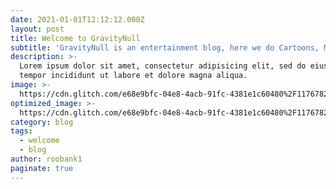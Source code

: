 ```yaml
---
date: 2021-01-01T12:12:12.000Z
layout: post
title: Welcome to GravityNull
subtitle: 'GravityNull is an entertainment blog, here we do Cartoons, Memes & Fun :D'
description: >-
  Lorem ipsum dolor sit amet, consectetur adipisicing elit, sed do eiusmod
  tempor incididunt ut labore et dolore magna aliqua.
image: >-
  https://cdn.glitch.com/e68e9bfc-04e8-4acb-91fc-4381e1c60480%2F117678222_3241061209325910_6383338474867901194_o.jpg?v=1611649078280
optimized_image: >-
  https://cdn.glitch.com/e68e9bfc-04e8-4acb-91fc-4381e1c60480%2F117678222_3241061209325910_6383338474867901194_o.jpg?v=1611649078280
category: blog
tags:
  - welcome
  - blog
author: roobank1
paginate: true
---
```


